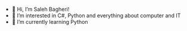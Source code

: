 - 👋 Hi, I’m Saleh Bagheri!
- 👀 I’m interested in C#, Python and everything about computer and IT
- 🌱 I’m currently learning Python
